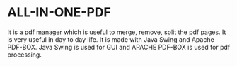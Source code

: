 # ALL-IN-ONE-PDF
It is a pdf manager which is useful to merge, remove, split the pdf pages. It is very useful in day to day life. It is made with Java Swing and Apache PDF-BOX. Java Swing is used for GUI and APACHE PDF-BOX is used for pdf processing.
